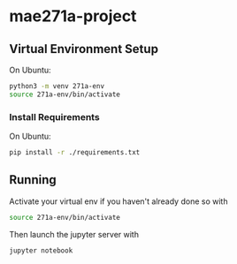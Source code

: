 # mae271a-project

## Virtual Environment Setup
On Ubuntu:
```bash
python3 -m venv 271a-env
source 271a-env/bin/activate
```

### Install Requirements
On Ubuntu:
```bash
pip install -r ./requirements.txt
```

## Running
Activate your virtual env if you haven't already done so with
```bash
source 271a-env/bin/activate
```
Then launch the jupyter server with
```bash
jupyter notebook
```